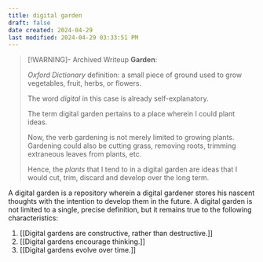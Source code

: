 ```yaml
---
title: digital garden
draft: false
date created: 2024-04-29
last modified: 2024-04-29 03:33:51 PM
---
```


>[!WARNING]- Archived Writeup
>**Garden**:
>
> *Oxford Dictionary* definition:
>a small piece of ground used to grow vegetables, fruit, herbs, or flowers.
>
>The word *digital* in this case is already self-explanatory.
>
>The term digital garden pertains to a place wherein I could plant ideas. 
>
>Now, the verb gardening is not merely limited to growing plants. Gardening could also be cutting grass, removing roots, trimming extraneous leaves from plants, etc.
>
>Hence, the *plants* that I tend to in a digital garden are ideas that I would cut, trim, discard and develop over the long term.

A digital garden is a repository wherein a digital gardener stores his nascent thoughts with the intention to develop them in the future. A digital garden is not limited to a single, precise definition, but it remains true to the following characteristics:

1. [[Digital gardens are constructive, rather than destructive.]]
2. [[Digital gardens encourage thinking.]]
3. [[Digital gardens evolve over time.]]